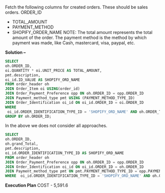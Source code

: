 Fetch the following columns for created orders. These should be sales orders.
ORDER_ID
- TOTAL_AMOUNT
- PAYMENT_METHOD
- SHOPIFY_ORDER_NAME
NOTE: 
The total amount represents the total amount of the order.
The payment method is the method by which payment was made, like Cash, mastercard, visa, paypal, etc.

**Solution –** 
```sql
SELECT     
oh.ORDER_ID,     
oi.QUANTITY * oi.UNIT_PRICE AS TOTAL_AMOUNT,     
pmt.description,
oi_id.ID_VALUE AS SHOPIFY_ORD_NAME
FROM order_header oh 
JOIN Order_Item oi USING(order_id)
JOIN Order_Payment_Preference opp ON oh.ORDER_ID = opp.ORDER_ID 
JOIN Payment_method_type pmt USING (PAYMENT_METHOD_TYPE_ID)
JOIN Order_Identification oi_id ON oi_id.ORDER_ID = oi.ORDER_ID 
WHERE
 oi_id.ORDER_IDENTIFICATION_TYPE_ID = 'SHOPIFY_ORD_NAME' AND oh.ORDER_TYPE_ID = 'SALES_ORDER' AND oh.status_id = 'ORDER_CREATED'
GROUP BY oh.ORDER_ID;

```
In the above we does not consider all approaches.
```sql
SELECT      
oh.ORDER_ID,      
oh.grand_Total,     
pmt.description, 
oi_id.ORDER_IDENTIFICATION_TYPE_ID AS SHOPIFY_ORD_NAME
FROM order_header oh  
JOIN Order_Payment_Preference opp ON oh.ORDER_ID = opp.ORDER_ID  
JOIN Order_Identification oi_id ON oi_id.ORDER_ID = oh.ORDER_ID 
JOIN Payment_method_type pmt ON pmt.PAYMENT_METHOD_TYPE_ID = opp.PAYMENT_METHOD_TYPE_ID
WHERE  oi_id.ORDER_IDENTIFICATION_TYPE_ID = 'SHOPIFY_ORD_NAME' AND oh.ORDER_TYPE_ID = 'SALES_ORDER' AND oh.status_id = 'ORDER_CREATED';
```

**Execution Plan**
COST - 5,591.6
